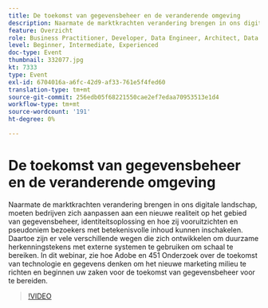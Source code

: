```yaml
---
title: De toekomst van gegevensbeheer en de veranderende omgeving
description: Naarmate de marktkrachten verandering brengen in ons digitale landschap, moeten bedrijven zich aanpassen aan een nieuwe realiteit op het gebied van gegevensbeheer, identiteitsoplossing en hoe zij vooruitzichten en pseudoniem bezoekers met betekenisvolle inhoud kunnen inschakelen. Daartoe zijn er vele verschillende wegen die zich ontwikkelen om duurzame herkenningstekens met externe systemen te gebruiken om schaal te bereiken. In dit webinar, zie hoe Adobe en 451 Onderzoek over de toekomst van technologie en gegevens denken om het nieuwe marketing milieu te richten en beginnen uw zaken voor de toekomst van gegevensbeheer voor te bereiden.
feature: Overzicht
role: Business Practitioner, Developer, Data Engineer, Architect, Data Architect, Administrator, Leader
level: Beginner, Intermediate, Experienced
doc-type: Event
thumbnail: 332077.jpg
kt: 7333
type: Event
exl-id: 6704016a-a6fc-42d9-af33-761e5f4fed60
translation-type: tm+mt
source-git-commit: 256edb05f68221550cae2ef7edaa70953513e1d4
workflow-type: tm+mt
source-wordcount: '191'
ht-degree: 0%

---
```


# De toekomst van gegevensbeheer en de veranderende omgeving

Naarmate de marktkrachten verandering brengen in ons digitale landschap, moeten bedrijven zich aanpassen aan een nieuwe realiteit op het gebied van gegevensbeheer, identiteitsoplossing en hoe zij vooruitzichten en pseudoniem bezoekers met betekenisvolle inhoud kunnen inschakelen. Daartoe zijn er vele verschillende wegen die zich ontwikkelen om duurzame herkenningstekens met externe systemen te gebruiken om schaal te bereiken. In dit webinar, zie hoe Adobe en 451 Onderzoek over de toekomst van technologie en gegevens denken om het nieuwe marketing milieu te richten en beginnen uw zaken voor de toekomst van gegevensbeheer voor te bereiden.

>[!VIDEO](https://video.tv.adobe.com/v/332077/?quality=12&learn=on)
